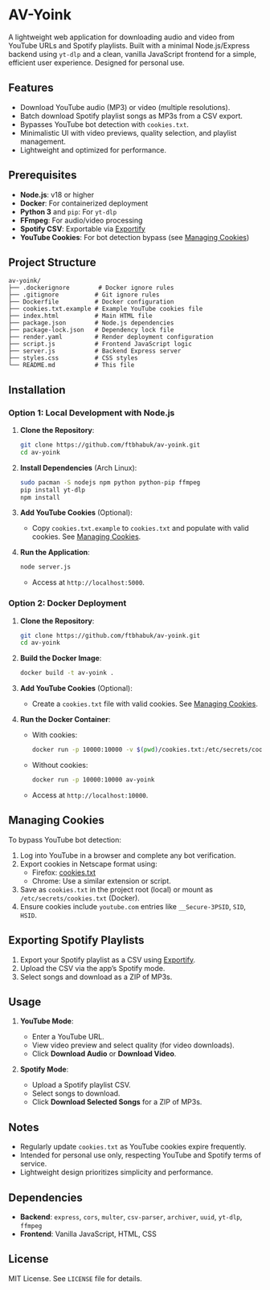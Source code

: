 # AV-Yoink

A lightweight web application for downloading audio and video from YouTube URLs and Spotify playlists. Built with a minimal Node.js/Express backend using `yt-dlp` and a clean, vanilla JavaScript frontend for a simple, efficient user experience. Designed for personal use.

## Features
- Download YouTube audio (MP3) or video (multiple resolutions).
- Batch download Spotify playlist songs as MP3s from a CSV export.
- Bypasses YouTube bot detection with `cookies.txt`.
- Minimalistic UI with video previews, quality selection, and playlist management.
- Lightweight and optimized for performance.

## Prerequisites
- **Node.js**: v18 or higher
- **Docker**: For containerized deployment
- **Python 3** and `pip`: For `yt-dlp`
- **FFmpeg**: For audio/video processing
- **Spotify CSV**: Exportable via [Exportify](https://github.com/watsonbox/exportify)
- **YouTube Cookies**: For bot detection bypass (see [Managing Cookies](#managing-cookies))

## Project Structure
```
av-yoink/
├── .dockerignore        # Docker ignore rules
├── .gitignore          # Git ignore rules
├── Dockerfile          # Docker configuration
├── cookies.txt.example # Example YouTube cookies file
├── index.html          # Main HTML file
├── package.json        # Node.js dependencies
├── package-lock.json   # Dependency lock file
├── render.yaml         # Render deployment configuration
├── script.js           # Frontend JavaScript logic
├── server.js           # Backend Express server
├── styles.css          # CSS styles
└── README.md           # This file
```

## Installation

### Option 1: Local Development with Node.js
1. **Clone the Repository**:
   ```bash
   git clone https://github.com/ftbhabuk/av-yoink.git
   cd av-yoink
   ```

2. **Install Dependencies** (Arch Linux):
   ```bash
   sudo pacman -S nodejs npm python python-pip ffmpeg
   pip install yt-dlp
   npm install
   ```

3. **Add YouTube Cookies** (Optional):
   - Copy `cookies.txt.example` to `cookies.txt` and populate with valid cookies. See [Managing Cookies](#managing-cookies).

4. **Run the Application**:
   ```bash
   node server.js
   ```
   - Access at `http://localhost:5000`.

### Option 2: Docker Deployment
1. **Clone the Repository**:
   ```bash
   git clone https://github.com/ftbhabuk/av-yoink.git
   cd av-yoink
   ```

2. **Build the Docker Image**:
   ```bash
   docker build -t av-yoink .
   ```

3. **Add YouTube Cookies** (Optional):
   - Create a `cookies.txt` file with valid cookies. See [Managing Cookies](#managing-cookies).

4. **Run the Docker Container**:
   - With cookies:
     ```bash
     docker run -p 10000:10000 -v $(pwd)/cookies.txt:/etc/secrets/cookies.txt av-yoink
     ```
   - Without cookies:
     ```bash
     docker run -p 10000:10000 av-yoink
     ```
   - Access at `http://localhost:10000`.

## Managing Cookies
To bypass YouTube bot detection:
1. Log into YouTube in a browser and complete any bot verification.
2. Export cookies in Netscape format using:
   - Firefox: [cookies.txt](https://addons.mozilla.org/en-US/firefox/addon/cookies-txt/)
   - Chrome: Use a similar extension or script.
3. Save as `cookies.txt` in the project root (local) or mount as `/etc/secrets/cookies.txt` (Docker).
4. Ensure cookies include `youtube.com` entries like `__Secure-3PSID`, `SID`, `HSID`.

## Exporting Spotify Playlists
1. Export your Spotify playlist as a CSV using [Exportify](https://github.com/watsonbox/exportify).
2. Upload the CSV via the app’s Spotify mode.
3. Select songs and download as a ZIP of MP3s.

## Usage
1. **YouTube Mode**:
   - Enter a YouTube URL.
   - View video preview and select quality (for video downloads).
   - Click **Download Audio** or **Download Video**.

2. **Spotify Mode**:
   - Upload a Spotify playlist CSV.
   - Select songs to download.
   - Click **Download Selected Songs** for a ZIP of MP3s.

## Notes
- Regularly update `cookies.txt` as YouTube cookies expire frequently.
- Intended for personal use only, respecting YouTube and Spotify terms of service.
- Lightweight design prioritizes simplicity and performance.

## Dependencies
- **Backend**: `express`, `cors`, `multer`, `csv-parser`, `archiver`, `uuid`, `yt-dlp`, `ffmpeg`
- **Frontend**: Vanilla JavaScript, HTML, CSS

## License
MIT License. See `LICENSE` file for details.